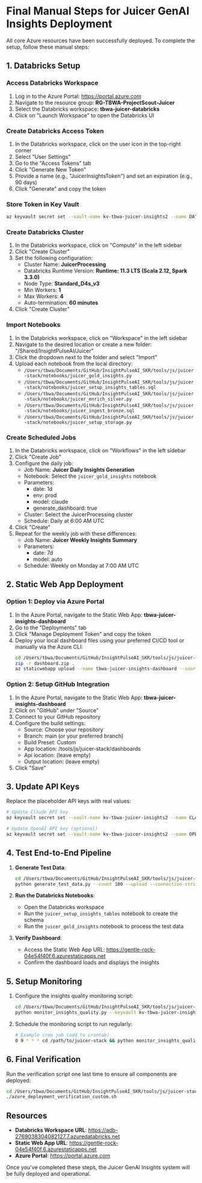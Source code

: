 # Final Manual Steps for Juicer GenAI Insights Deployment

All core Azure resources have been successfully deployed. To complete the setup, follow these manual steps:

## 1. Databricks Setup

### Access Databricks Workspace
1. Log in to the Azure Portal: https://portal.azure.com
2. Navigate to the resource group: **RG-TBWA-ProjectScout-Juicer**
3. Select the Databricks workspace: **tbwa-juicer-databricks**
4. Click on "Launch Workspace" to open the Databricks UI

### Create Databricks Access Token
1. In the Databricks workspace, click on the user icon in the top-right corner
2. Select "User Settings"
3. Go to the "Access Tokens" tab
4. Click "Generate New Token"
5. Provide a name (e.g., "JuicerInsightsToken") and set an expiration (e.g., 90 days)
6. Click "Generate" and copy the token

### Store Token in Key Vault
```bash
az keyvault secret set --vault-name kv-tbwa-juicer-insights2 --name DATABRICKS-TOKEN --value "your-databricks-token"
```

### Create Databricks Cluster
1. In the Databricks workspace, click on "Compute" in the left sidebar
2. Click "Create Cluster"
3. Set the following configuration:
   - Cluster Name: **JuicerProcessing**
   - Databricks Runtime Version: **Runtime: 11.3 LTS (Scala 2.12, Spark 3.3.0)**
   - Node Type: **Standard_D4s_v3**
   - Min Workers: **1**
   - Max Workers: **4**
   - Auto-termination: **60 minutes**
4. Click "Create Cluster"

### Import Notebooks
1. In the Databricks workspace, click on "Workspace" in the left sidebar
2. Navigate to the desired location or create a new folder: "/Shared/InsightPulseAI/Juicer"
3. Click the dropdown next to the folder and select "Import"
4. Upload each notebook from the local directory:
   - `/Users/tbwa/Documents/GitHub/InsightPulseAI_SKR/tools/js/juicer-stack/notebooks/juicer_gold_insights.py`
   - `/Users/tbwa/Documents/GitHub/InsightPulseAI_SKR/tools/js/juicer-stack/notebooks/juicer_setup_insights_tables.sql`
   - `/Users/tbwa/Documents/GitHub/InsightPulseAI_SKR/tools/js/juicer-stack/notebooks/juicer_enrich_silver.py`
   - `/Users/tbwa/Documents/GitHub/InsightPulseAI_SKR/tools/js/juicer-stack/notebooks/juicer_ingest_bronze.sql`
   - `/Users/tbwa/Documents/GitHub/InsightPulseAI_SKR/tools/js/juicer-stack/notebooks/juicer_setup_storage.py`

### Create Scheduled Jobs
1. In the Databricks workspace, click on "Workflows" in the left sidebar
2. Click "Create Job"
3. Configure the daily job:
   - Job Name: **Juicer Daily Insights Generation**
   - Notebook: Select the `juicer_gold_insights` notebook
   - Parameters:
     - date: 1d
     - env: prod
     - model: claude
     - generate_dashboard: true
   - Cluster: Select the JuicerProcessing cluster
   - Schedule: Daily at 6:00 AM UTC
4. Click "Create"
5. Repeat for the weekly job with these differences:
   - Job Name: **Juicer Weekly Insights Summary**
   - Parameters:
     - date: 7d
     - model: auto
   - Schedule: Weekly on Monday at 7:00 AM UTC

## 2. Static Web App Deployment

### Option 1: Deploy via Azure Portal
1. In the Azure Portal, navigate to the Static Web App: **tbwa-juicer-insights-dashboard**
2. Go to the "Deployments" tab
3. Click "Manage Deployment Token" and copy the token
4. Deploy your local dashboard files using your preferred CI/CD tool or manually via the Azure CLI:
   ```bash
   cd /Users/tbwa/Documents/GitHub/InsightPulseAI_SKR/tools/js/juicer-stack/dashboards
   zip -r dashboard.zip .
   az staticwebapp upload --name tbwa-juicer-insights-dashboard --source-path dashboard.zip --token YOUR_DEPLOYMENT_TOKEN
   ```

### Option 2: Setup GitHub Integration
1. In the Azure Portal, navigate to the Static Web App: **tbwa-juicer-insights-dashboard**
2. Click on "GitHub" under "Source"
3. Connect to your GitHub repository
4. Configure the build settings:
   - Source: Choose your repository
   - Branch: main (or your preferred branch)
   - Build Preset: Custom
   - App location: /tools/js/juicer-stack/dashboards
   - Api location: (leave empty)
   - Output location: (leave empty)
5. Click "Save"

## 3. Update API Keys

Replace the placeholder API keys with real values:

```bash
# Update Claude API key
az keyvault secret set --vault-name kv-tbwa-juicer-insights2 --name CLAUDE-API-KEY --value "your-actual-claude-api-key"

# Update OpenAI API key (optional)
az keyvault secret set --vault-name kv-tbwa-juicer-insights2 --name OPENAI-API-KEY --value "your-actual-openai-api-key"
```

## 4. Test End-to-End Pipeline

1. **Generate Test Data**:
   ```bash
   cd /Users/tbwa/Documents/GitHub/InsightPulseAI_SKR/tools/js/juicer-stack
   python generate_test_data.py --count 100 --upload --connection-string "YOUR_STORAGE_CONNECTION_STRING" --container bronze
   ```

2. **Run the Databricks Notebooks**:
   - Open the Databricks workspace
   - Run the `juicer_setup_insights_tables` notebook to create the schema
   - Run the `juicer_gold_insights` notebook to process the test data

3. **Verify Dashboard**:
   - Access the Static Web App URL: https://gentle-rock-04e54f40f.6.azurestaticapps.net
   - Confirm the dashboard loads and displays the insights

## 5. Setup Monitoring

1. Configure the insights quality monitoring script:
   ```bash
   cd /Users/tbwa/Documents/GitHub/InsightPulseAI_SKR/tools/js/juicer-stack
   python monitor_insights_quality.py --keyvault kv-tbwa-juicer-insights2 --days 30 --min-confidence 0.7 --output-dir ./quality_reports
   ```

2. Schedule the monitoring script to run regularly:
   ```bash
   # Example cron job (add to crontab)
   0 9 * * * cd /path/to/juicer-stack && python monitor_insights_quality.py --keyvault kv-tbwa-juicer-insights2 > /path/to/logs/monitoring_$(date +\%Y\%m\%d).log 2>&1
   ```

## 6. Final Verification

Run the verification script one last time to ensure all components are deployed:

```bash
cd /Users/tbwa/Documents/GitHub/InsightPulseAI_SKR/tools/js/juicer-stack
./azure_deployment_verification_custom.sh
```

## Resources

- **Databricks Workspace URL**: https://adb-2769038304082127.7.azuredatabricks.net
- **Static Web App URL**: https://gentle-rock-04e54f40f.6.azurestaticapps.net
- **Azure Portal**: https://portal.azure.com

Once you've completed these steps, the Juicer GenAI Insights system will be fully deployed and operational.
